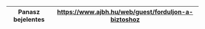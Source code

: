 | Panasz bejelentes | https://www.ajbh.hu/web/guest/forduljon-a-biztoshoz |
| ----------------- | --------------------------------------------------- |

